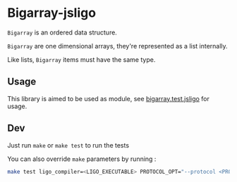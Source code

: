 # Bigarray-jsligo

`Bigarray` is an ordered data structure.

`Bigarray` are one dimensional arrays, they're represented as a list internally.

Like lists, `Bigarray` items must have the same type.

## Usage

This library is aimed to be used as module,
see [bigarray.test.jsligo](./test/bigarray.test.jsligo) for usage.

## Dev

Just run `make` or `make test` to run the tests

You can also override `make` parameters by running :
```sh
make test ligo_compiler=<LIGO_EXECUTABLE> PROTOCOL_OPT="--protocol <PROTOCOL>"
```
